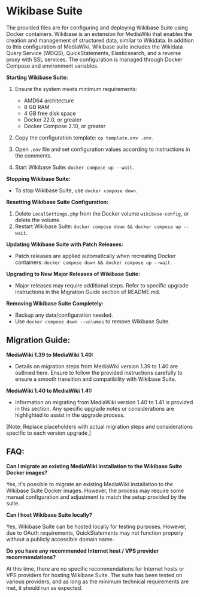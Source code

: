 # Wikibase Suite

The provided files are for configuring and deploying Wikibase Suite using Docker containers. Wikibase is an extension for MediaWiki that enables the creation and management of structured data, similar to Wikidata. In addition to this configuration of MediaWiki, Wikibase suite includes the Wikidata Query Service (WDQS), QuickStatements, Elasticsearch, and a reverse proxy with SSL services. The configuration is managed through Docker Compose and environment variables.

**Starting Wikibase Suite:**

1. Ensure the system meets minimum requirements:

    - AMD64 architecture
    - 8 GB RAM
    - 4 GB free disk space
    - Docker 22.0, or greater
    - Docker Compose 2.10, or greater

2. Copy the configuration template: `cp template.env .env`.
3. Open `.env` file and set configuration values according to instructions in the comments.
4. Start Wikibase Suite: `docker compose up --wait`.

**Stopping Wikibase Suite:**

- To stop Wikibase Suite, use `docker compose down`.

**Resetting Wikibase Suite Configuration:**

1. Delete `LocalSettings.php` from the Docker volume `wikibase-config`, or delete the volume.
2. Restart Wikibase Suite: `docker compose down && docker compose up --wait`.

**Updating Wikibase Suite with Patch Releases:**

- Patch releases are applied automatically when recreating Docker containers: `docker compose down && docker compose up --wait`.

**Upgrading to New Major Releases of Wikibase Suite:**

- Major releases may require additional steps. Refer to specific upgrade instructions in the Migration Guide section of README.md.

**Removing Wikibase Suite Completely:**

- Backup any data/configuration needed.
- Use `docker compose down --volumes` to remove Wikibase Suite.

## Migration Guide:

**MediaWiki 1.39 to MediaWiki 1.40:**

- Details on migration steps from MediaWiki version 1.39 to 1.40 are outlined here. Ensure to follow the provided instructions carefully to ensure a smooth transition and compatibility with Wikibase Suite.

**MediaWiki 1.40 to MediaWiki 1.41:**

- Information on migrating from MediaWiki version 1.40 to 1.41 is provided in this section. Any specific upgrade notes or considerations are highlighted to assist in the upgrade process.

[Note: Replace placeholders with actual migration steps and considerations specific to each version upgrade.]

## FAQ:

**Can I migrate an existing MediaWiki installation to the Wikibase Suite Docker images?**

Yes, it's possible to migrate an existing MediaWiki installation to the Wikibase Suite Docker images. However, the process may require some manual configuration and adjustment to match the setup provided by the suite.

**Can I host Wikibase Suite locally?**

Yes, Wikibase Suite can be hosted locally for testing purposes. However, due to OAuth requirements, QuickStatements may not function properly without a publicly accessible domain name.

**Do you have any recommended Internet host / VPS provider recommendations?**

At this time, there are no specific recommendations for Internet hosts or VPS providers for hosting Wikibase Suite. The suite has been tested on various providers, and as long as the minimum technical requirements are met, it should run as expected.
